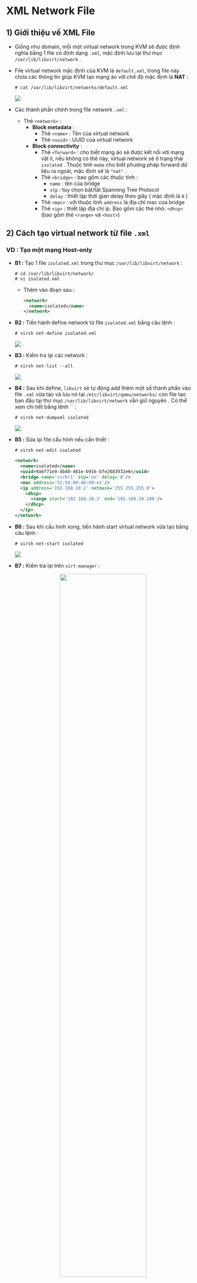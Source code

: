 # XML Network File
## **1) Giới thiệu về XML File**
- Giống như domain, mỗi một virtual network trong KVM sẽ được định nghĩa bằng 1 file có định dạng `.xml`, mặc định lưu tại thư mục `/var/lib/libvirt/network` .
- File virtual network mặc định của KVM là `default.xml`, trong file này chứa các thông tin giúp KVM tạo mạng ảo với chế độ mặc định là **NAT** :
    ```
    # cat /var/lib/libvirt/networks/default.xml
    ```
    <img src=https://i.imgur.com/mbwud1C.png>

- Các thành phần chính trong file network `.xml` :
    - Thẻ `<network>` :
        - **Block metadata** : 
            - Thẻ `<name>` : Tên của virtual network
            - Thẻ `<uuid>` : UUID của virtual network
        - **Block connectivity** :
            - Thẻ `<forward>` : cho biết mạng ảo sẽ được kết nối với mạng vật lí, nếu không có thẻ này, virtual network sẽ ở trạng thái `isolated` . Thuộc tính `mode` cho biết phương pháp forward dữ liệu ra ngoài, mặc định sẽ là `"nat"` .
            - Thẻ `<bridge>` : bao gồm các thuộc tính :
                - `name` : tên của bridge
                - `stp` : tùy chọn bật/tắt Spanning Tree Protocol
                - `delay` : thiết lập thời gian delay theo giây ( mặc định là `0` )
            - Thẻ `<mac>` : với thuộc tính `address` là địa chỉ mac của bridge
            - Thẻ `<ip>` : thiết lập địa chỉ ip. Bao gồm các thẻ nhỏ: `<dhcp>` (bao gồm thẻ `<range>` và `<host>`)
## **2) Cách tạo virtual network từ file `.xml`**
### **VD :** Tạo một mạng Host-only
- **B1 :** Tạo 1 file `isolated.xml` trong thư mục `/var/lib/libvirt/network` :
    ```
    # cd /var/lib/libvirt/network/
    # vi isolated.xml
    ```
    - Thêm vào đoạn sau :
        ```xml
        <network>
          <name>isolated</name>
        </network>
        ```
- **B2 :** Tiến hành define network từ file `isolated.xml` bằng câu lệnh :
    ```
    # virsh net-define isolated.xml
    ```
    <img src=https://i.imgur.com/4I23yX6.png>
- **B3 :** Kiểm tra lại các network :
    ```
    # virsh net-list --all
    ```
    <img src=https://i.imgur.com/UrtwzbB.png>
- **B4 :** Sau khi define, `libvirt` sẽ tự động add thêm một số thành phần vào file `.xml` vừa tạo và lưu nó tại `/etc/libvirt/qemu/networks/` còn file tạo ban đầu tại thư mục `/var/lib/libvirt/network` vẫn giữ nguyên . Có thể xem chi tiết bằng lệnh `` :
    ```
    # virsh net-dumpxml isolated
    ```
    <img src=https://i.imgur.com/spWENoV.png>

- **B5 :** Sửa lại file cấu hình nếu cần thiết :
    ```
    # virsh net-edit isolated
    ```
    ```xml
    <network>
      <name>isolated</name>
      <uuid>9a6f71e9-db48-461e-b916-bfe2883932e6</uuid>
      <bridge name='virbr1' stp='on' delay='0'/>
      <mac address='52:54:00:4b:09:e1'/>
      <ip address='192.168.10.1' netmask='255.255.255.0'>
        <dhcp>
          <range start='192.168.10.2' end='192.168.10.100'/>
        </dhcp>
      </ip>
    </network>
    ```
- **B6 :** Sau khi cấu hình xong, tiến hành start virtual network vừa tạo bằng câu lệnh :
    ```
    # virsh net-start isolated
    ```
    <img src=https://i.imgur.com/NOr8Zsk.png>

- **B7 :** Kiểm tra lại trên `virt-manager` :

    <p align=center><img src=https://i.imgur.com/pAn9U4p.png width=70%></p>

- **B8 :** Thử gán card mạng cho máy ảo và kiểm tra DHCP :

    <img src=https://i.imgur.com/myi45L8.png>

